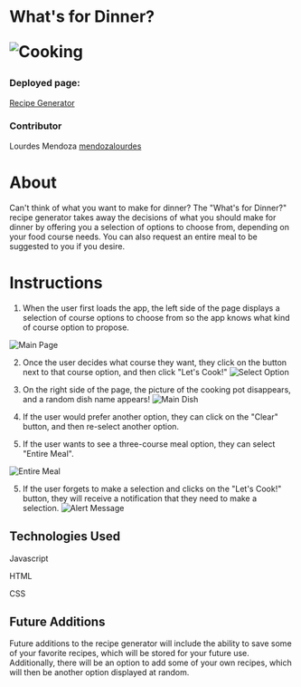<h1> What's for Dinner?

![Cooking](http://gph.is/1bjHvv9)

### Deployed page:
[Recipe Generator](https://mendozalourdes.github.io/whats-for-dinner/)

### Contributor

Lourdes Mendoza [mendozalourdes](https://github.com/mendozalourdes)

# About
Can't think of what you want to make for dinner? The "What's for Dinner?" recipe generator takes away the decisions of what you should make for dinner by offering you a selection of options to choose from, depending on your food course needs. You can also request an entire meal to be suggested to you if you desire.

# Instructions
1. When the user first loads the app, the left side of the page displays a selection of course options to choose from so the app knows what kind of course option to propose.

![Main Page](https://user-images.githubusercontent.com/78240633/114289317-2e423580-9a34-11eb-9f7d-647e1243f9e2.png)

2. Once the user decides what course they want, they click on the button next to that course option, and then click "Let's Cook!"
![Select Option](https://user-images.githubusercontent.com/78240633/114289341-5467d580-9a34-11eb-9b73-f97cda0342c9.png)

3. On the right side of the page, the picture of the cooking pot disappears, and a random dish name appears!
![Main Dish](https://user-images.githubusercontent.com/78240633/114289304-1b2f6580-9a34-11eb-9238-e10321555036.png)

4. If the user would prefer another option, they can click on the "Clear" button, and then re-select another option.

6. If the user wants to see a three-course meal option, they can select "Entire Meal".

![Entire Meal](https://user-images.githubusercontent.com/78240633/114289245-98a6a600-9a33-11eb-9169-bfa2a9e57a56.png)

5. If the user forgets to make a selection and clicks on the "Let's Cook!" button, they will receive a notification that they need to make a selection.
![Alert Message](https://user-images.githubusercontent.com/78240633/114289295-094dc280-9a34-11eb-99ee-ebf1c40e8a6a.png)

## Technologies Used

  Javascript

  HTML

  CSS

## Future Additions

Future additions to the recipe generator will include the ability to save some of your favorite recipes, which will be stored for your future use. Additionally, there will be an option to add some of your own recipes, which will then be another option displayed at random.
